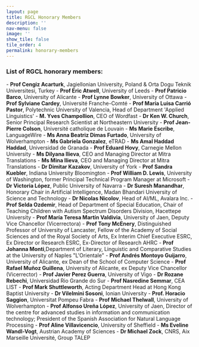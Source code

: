 ```yaml
---
layout: page
title: RGCL Honorary Members 
description: ''
nav-menu: false 
image: '' 
show_tile: false
tile_order: 4
permalink: honorary-members
---
```


<h3>List of RGCL honorary members:</h3>
- <b>Prof Cengiz Acarturk</b>, Jagiellonian University, Poland & Orta Dogu Teknik Universitesi, Turkey 
- <b>Prof Eric Atwell</b>, University of Leeds
- <b>Prof Patricio Barco</b>, University of Alicante
- <b>Prof Lynne Bowker</b>, University of Ottawa
- <b>Prof Sylviane Cardey</b>, Université Franche-Comté
- <b>Prof María Luisa Carrió Pastor</b>, Polytechnic University of Valencia, Head of Department 'Applied Linguistics'
- <b>M. Yves Champollion</b>, CEO of Wordfast
- <b>Dr Ken W. Church</b>, Senior Principal Research Scientist at Northeastern University
- <b>Prof Jean-Pierre Colson</b>, Université catholique de Louvain
- <b>Ms Marie Escribe</b>, LanguageWire
- <b>Ms Anna Beatriz Dimas Furtado</b>, University of Wolverhampton
- <b>Ms Gabriela Gonzalez</b>, eTRAD
- <b>Ms Amal Haddad Haddad</b>, Universidad de Granada
- <b>Prof Eduard Hovy</b>, Carnegie Mellon University
- <b>Ms Dilyana Ilieva</b>, CEO and Managing Director at Mitra Translations
- <b>Ms Mina Ilieva</b>, CEO and Managing Director at Mitra Translations
- <b>Dr Dimitar Kazakov</b>, University of York
- <b>Prof Sandra Kuebler</b>, Indiana University Bloomington
- <b>Prof William D. Lewis</b>, University of Washington, former Principal Technical Program Manager at Microsoft
- <b>Dr Victoria López</b>, Public University of Navarra
- <b>Dr Suresh Manandhar</b>, Honorary Chair in Artificial Intelligence, Madan Bhandari University of Science and Technology
- <b>Dr Nicolas Nicolov</b>, Head of AI/ML, Avalara Inc.
- <b>Prof Selda Ozdemir</b>, Head of Department of Special Education, Chair of Teaching Children with Autism Spectrum Disorders Division, Hacettepe University
- <b>Prof María Teresa Martín Valdivia</b>, University of Jaen, Deputy Vice Chancellor (Vicerrectora)
- <b>Prof Tony McEnery</b>, Distinguished Professor of University of Lancaster, Fellow of the Academy of Social Sciences and of the Royal Society of Arts, Ex Interim Chief Executive ESRC, Ex Director or Research ESRC, Ex-Director of Research AHRC 
- <b>Prof Johanna Monti</b>,Department of Literary, Linguistic and Comparative Studies at the University of Naples "L'Orientale"
- <b>Prof Andrés Montoyo Guijarro</b>, University of Alicante, ex Dean of the School of Computer Science
- <b>Prof Rafael Muñoz Guillena</b>, University of Alicante, ex Deputy Vice Chancellor (Vicerrector)
- <b>Prof Javier Perez Guerra</b>, University of Vigo
- <b>Dr Rozane Rebechi</b>, Universidad Rio Grande do Sur
- <b>Prof Nasredine Semmar</b>, CEA LIST
- <b>Prof Mark Shuttleworth</b>, Acting Department Head at Hong Kong Baptist University
- <b>Dr Vilelmini Sosoni</b>, Ionian University
- <b>Prof. Horacio Saggion</b>, Universitat Pompeu Fabra
- <b>Prof Michael Thelwall</b>, University of Wolverhampton
- <b>Prof Alfonso Ureña López</b>, University of Jaen, Director of the centre for advanced studies in information and communication technology;  President of the Spanish Association for Natural Language Processing
- <b>Prof Aline Villavicencio</b>, University of Sheffield
- <b>Ms Eveline Wandl-Vogt</b>, Austrian Academy of Sciences
- <b>Dr Michael Zock</b>, CNRS, Aix Marseille Université, Group TALEP
